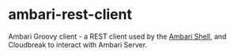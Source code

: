 ambari-rest-client
==================

Ambari Groovy client - a REST client used by the [Ambari Shell](https://github.com/sequenceiq/ambari-shell), and Cloudbreak to interact with Ambari Server.
